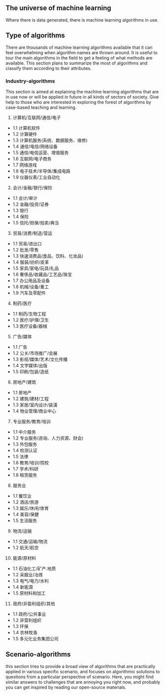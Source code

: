 ## The universe of machine learning 
Where there is data generated, there is machine learning algorithms in use. 

## Type of algorithms
There are thousands of machine learning algorithms available that it can feel overwhelming when algorithm names are thrown around. It is useful to tour the main algorithms in the field to get a feeling of what methods are available. This section plans to summarize the most of algorithms and classify them according to their attributes. 

### Industry-algorithms
This section is aimed at explaining the machine learning algorithms that are in use now or will be applied in future in all kinds of sectors of society. Give help to those who are interested in exploring the forest of algorithms by case-based teaching and learning. 

1. 计算机/互联网/通信/电子
- 1.1 计算机软件
- 1.2 计算硬件
- 1.3 计算机服务(系统、数据服务、维修)
- 1.4 通信/电信/网络设备
- 1.5 通信/电信运营、增值服务
- 1.6 互联网/电子商务
- 1.7 网络游戏
- 1.8 电子技术/半导体/集成电路
- 1.9 仪器仪表/工业自动化

2. 会计/金融/银行/保险
- 1.1 会计/审计
- 1.2 金融/投资/证券
- 1.3 银行
- 1.4 保险
- 1.5 信托/担保/拍卖/典当

3. 贸易/消费/制造/营运
- 1.1 贸易/进出口
- 1.2 批发/零售
- 1.3 快速消费品(食品、饮料、化妆品)
- 1.4 服装/纺织/皮革
- 1.5 家具/家电/玩具/礼品
- 1.6 奢侈品/收藏品/工艺品/珠宝
- 1.7 办公用品及设备
- 1.8 机械/设备/重工
- 1.9 汽车及零配件

4. 制药/医疗
- 1.1 制药/生物工程
- 1.2 医疗/护理/卫生
- 1.3 医疗设备/器械

5. 广告/媒体
- 1.1 广告
- 1.2 公关/市场推广/会展
- 1.3 影视/媒体/艺术/文化传播
- 1.4 文字媒体/出版
- 1.5 印刷/包装/造纸

6. 房地产/建筑
- 1.1 房地产
- 1.2 建筑/建材/工程
- 1.3 家居/室内设计/装潢
- 1.4 物业管理/商业中心

7. 专业服务/教育/培训
- 1.1 中介服务
- 1.2 专业服务(咨询、人力资源、财会)
- 1.3 外包服务
- 1.4 检测认证
- 1.5 法律
- 1.6 教育/培训/院校
- 1.7 学术/科研
- 1.8 租赁服务

8. 服务业
- 1.1 餐饮业
- 1.2 酒店/旅游
- 1.3 娱乐/休闲/体育
- 1.4 美容/保健
- 1.5 生活服务

9. 物流/运输
- 1.1 交通/运输/物流
- 1.2 航天/航空

10. 能源/原材料
- 1.1 石油化工/矿产.地质
- 1.2 采掘业/冶炼
- 1.3 电气/电力/水利
- 1.4 新能源
- 1.5 原材料和加工

11. 政府/非盈利组织/其他
- 1.1 政府/公共事业
- 1.2 非营利组织
- 1.3 环保
- 1.4 农林牧渔
- 1.5 多元化业务集团公司

## Scenario-algorithms
this section tries to provide a broad view of algorithms that are practically applied in various specific scenario, and focuses on algorithmic solutions to questions from a particular perspective of scenario. Here, you might find similar answers to challenges that are annoying you right now, and probably you can get inspired by reading our open-source materials.


